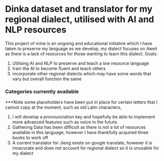 # Dinka dataset and translator for my regional dialect, utilised with AI and NLP resources
This project of mine is an ongoing and educational initiative which I have taken to preserve my language as we develop, my dialect focuses on Aweil as there is a lack of resources for those wanting to learn this dialect.
Goals:
1. Utilising AI and NLP to preserve and teach a low resource language
2. train the AI to become fluent and teach others
3. incorporate other regional dialects which may have some words that vary but overall function the same
### Categories currently available
***Note some placeholders have been put in place for certain letters that I cannot copy at the moment, such as old Latin characters,
1. I will develop a pronounciation key and hopefully be able to implement more advanced features such as voice in the future.
2. Gathering Data has been difficult as there is not a lot of resources available in this language, however I have thankfully acquired three books to work off
3. A current translator for Jieng exists on google translate, however it is innacurate and does not account for regional dialect so it is unusable for my dialect
